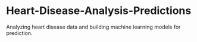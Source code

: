 # Heart-Disease-Analysis-Predictions
Analyzing heart disease data and building machine learning models for prediction.
